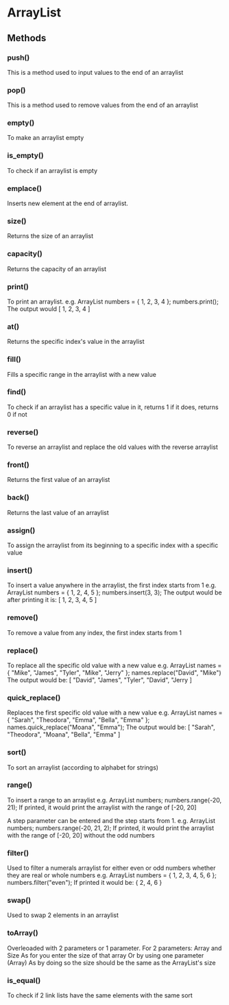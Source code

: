 # ArrayList

## Methods
### push()
This is a method used to input values to the end of an arraylist

### pop()
This is a method used to remove values from the end of an arraylist

### empty()
To make an arraylist empty

### is_empty()
To check if an arraylist is empty

### emplace()
Inserts new element at the end of arraylist.

### size()
Returns the size of an arraylist

### capacity()
Returns the capacity of an arraylist

### print()
To print an arraylist.
e.g. ArrayList<int> numbers = { 1, 2, 3, 4 }; numbers.print();
The output would [ 1, 2, 3, 4 ]

### at()
Returns the specific index's value in the arraylist

### fill()
Fills a specific range in the arraylist with a new value

### find()
To check if an arraylist has a specific value in it, returns 1 if it does, returns 0 if not

### reverse()
To reverse an arraylist and replace the old values with the reverse arraylist

### front()
Returns the first value of an arraylist

### back()
Returns the last value of an arraylist

### assign()
To assign the arraylist from its beginning to a specific index with a specific value

### insert()
To insert a value anywhere in the arraylist, the first index starts from 1
e.g. ArrayList<int> numbers = { 1, 2, 4, 5 }; numbers.insert(3, 3);
The output would be after printing it is: [ 1, 2, 3, 4, 5 ]

### remove()
To remove a value from any index, the first index starts from 1

### replace()
To replace all the specific old value with a new value
e.g. ArrayList<string> names = { "Mike", "James", "Tyler", "Mike", "Jerry" }; names.replace("David", "Mike")
The output would be: [ "David", "James", "Tyler", "David", "Jerry ]

### quick_replace()
Replaces the first specific old value with a new value
e.g. ArrayList<string> names = { "Sarah", "Theodora", "Emma", "Bella", "Emma" }; names.quick_replace("Moana", "Emma");
The output would be: [ "Sarah", "Theodora", "Moana", "Bella", "Emma" ]

### sort()
To sort an arraylist (according to alphabet for strings)

### range()
To insert a range to an arraylist
e.g. ArrayList<int> numbers; numbers.range(-20, 21);
If printed, it would print the arraylist with the range of [-20, 20]

A step parameter can be entered and the step starts from 1.
e.g. ArrayList<int> numbers; numbers.range(-20, 21, 2);
If printed, it would print the arraylist with the range of [-20, 20] without the odd numbers

### filter()
Used to filter a numerals arraylist for either even or odd numbers whether they are real or whole numbers
e.g. ArrayList<int> numbers = { 1, 2, 3, 4, 5, 6 }; numbers.filter("even");
If printed it would be: { 2, 4, 6 }

### swap()
Used to swap 2 elements in an arraylist

### toArray()
Overleoaded with 2 parameters or 1 parameter.
For 2 parameters:
Array and Size
As for you enter the size of that array 
Or by using one parameter (Array)
As by doing so the size should be the same as the ArrayList's size
  
### is_equal()
To check if 2 link lists have the same elements with the same sort
